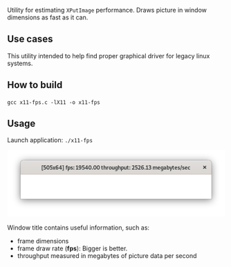 Utility for estimating `XPutImage` performance. Draws picture in window dimensions as fast as it can. 

## Use cases
This utility intended to help find proper graphical driver for legacy linux systems.

## How to build
`gcc x11-fps.c -lX11 -o x11-fps`

## Usage

Launch application: `./x11-fps`


![alt text](screenshot.png)

Window title contains useful information, such as:

* frame dimensions
* frame draw rate (**fps**): Bigger is better.
* throughput measured in megabytes of picture data per second
